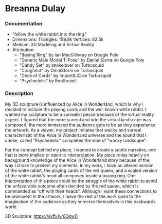 # Breanna Dulay

### Documentation
* "follow the white rabbit into the ring." 
* Dimensions: Triangles: 159.9k Vertices: 82.5k
* Medium: 3D Modeling and Virtual Reality 
* Attribution:
    * "Boxing Ring" by Ian MacGillivray on Google Poly 
    * "Generic Male Model T-Pose" by Daniel Sierra on Google Poly
    * "Candy Set" by snakelover on Turbosquid  
    * "Doughnut" by OmniStorm on Turbosquid   
    * "Deck of Cards" by ImportSJC on Turbosquid 
    * "Psychedelic" by BenSound
    
### Description
My 3D sculpture is influenced by Alice in Wonderland, which is why I decided to include the playing cards and the well known white rabbit. I wanted my sculpture to be a surrealist peace because of the virtual reality aspect. I figured that the more surreal and odd the virtual landscape was composed, the more immersed the audience gets to be as they experience the artwork. As a viewer, my project imitates that wacky and surreal characteristic of the Alice in Wonderland universe and the sound that I chose, called "Psychedelic" completes the vibe of "wacky landscape".  

For the concept behind my piece, I wanted to create a subtle narrative, one that is more implied or open to interpretation. My piece relies heavily on background knowledge of the Alice in Wonderland story because of the way I chose to present my elements. In my work, I have an altered version of the white rabbit, the playing cards of the red queen, and a scaled version of the white rabbit's head all composed inside a boxing ring. One interpretation of this piece could be the struggle of the white rabbit to avoid the unfavorable outcome often decided by the red queen, which is commanded as "off with their heads". Although I want these connections to be prominent in the artwork, I leave the rest of the work open to the imagination of the audience as they immerse themselves in this backwards world.

3D Sculpture: https://skfb.ly/6OpwD
